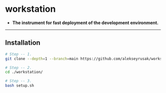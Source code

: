 # workstation

* **The instrument for fast deployment of the development environment.** 

***

## Installation

```bash
# Step -- 1.
git clone --depth=1 --branch=main https://github.com/alekseyrusak/workstation.git

# Step -- 2.
cd ./workstation/

# Step -- 3.
bash setup.sh
```
